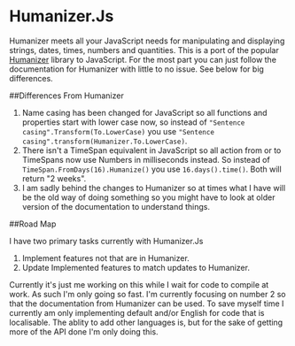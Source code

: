 Humanizer.Js
============

Humanizer meets all your JavaScript needs for manipulating and displaying 
strings, dates, times, numbers and quantities. This is a port of the popular 
[Humanizer](https://github.com/MehdiK/Humanizer) library to JavaScript. For the 
most part you can just follow the documentation for Humanizer with little to no 
issue. See below for big differences.


##Differences From Humanizer

1. Name casing has been changed for JavaScript so all functions and properties 
   start with lower case now, so instead of 
   `"Sentence casing".Transform(To.LowerCase)` you use 
   `"Sentence casing".transform(Humanizer.To.LowerCase)`.
2. There isn't a TimeSpan equivalent in JavaScript so all action from or to 
   TimeSpans now use Numbers in milliseconds instead. So instead of 
   `TimeSpan.FromDays(16).Humanize()` you use `16.days().time()`. Both will 
   return "2 weeks".
3. I am sadly behind the changes to Humanizer so at times what I have will be 
   the old way of doing something so you might have to look at older version of 
   the documentation to understand things.

##Road Map

I have two primary tasks currently with Humanizer.Js

1. Implement features not that are in Humanizer.
2. Update Implemented features to match updates to Humanizer.

Currently it's just me working on this while I wait for code to compile at work. 
As such I'm only going so fast. I'm currently focusing on number 2 so that the 
documentation from Humanizer can be used. To save myself time I currently am 
only implementing default and/or English for code that is localisable. The 
ablity to add other languages is, but for the sake of getting more of the API 
done I'm only doing this.